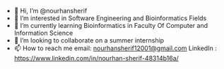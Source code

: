 - 👋 Hi, I’m @nourhansherif
- 👀 I’m interested in Software Engineering and Bioinformatics Fields
- 🌱 I’m currently learning Bioinformatics in Faculty Of Computer and Information Science
- 💞️ I’m looking to collaborate on a summer internship
- 📫 How to reach me email: nourhansherif12001@gmail.com   LinkedIn : https://www.linkedin.com/in/nourhan-sherif-48314b16a/

<!---
nourhansherif/nourhansherif is a ✨ special ✨ repository because its `README.md` (this file) appears on your GitHub profile.
You can click the Preview link to take a look at your changes.
--->
